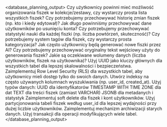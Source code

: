 <database_planning_output>
<pytania>
Czy użytkownicy powinni mieć możliwość organizowania fiszek w kolekcje/zestawy, czy wystarczy prosta lista wszystkich fiszek?
Czy potrzebujemy przechowywać historię zmian fiszek (np. kto i kiedy edytował)?
Jak długo powinniśmy przechowywać dane użytkowników po usunięciu konta?
Czy potrzebujemy przechowywać statystyki nauki dla każdej fiszki (np. liczba powtórzeń, skuteczność)?
Czy potrzebujemy system tagów dla fiszek, czy wystarczy prosta kategoryzacja?
Jak często użytkownicy będą generować nowe fiszki przez AI?
Czy potrzebujemy przechowywać oryginalny tekst wejściowy użyty do generowania fiszek?
Jakie są oczekiwane wolumeny danych (liczba użytkowników, fiszek na użytkownika)?
</pytania>
<rekomendacje>
Użyj UUID jako kluczy głównych dla wszystkich tabel dla lepszej skalowalności i bezpieczeństwa.
Zaimplementuj Row Level Security (RLS) dla wszystkich tabel, aby użytkownicy mieli dostęp tylko do swoich danych.
Utwórz indeksy na często używanych kolumnach wyszukiwania (np. user_id, created_at).
Użyj typów danych:
UUID dla identyfikatorów
TIMESTAMP WITH TIME ZONE dla dat
TEXT dla treści fiszek (zamiast VARCHAR)
JSONB dla metadanych i statystyk
Zaimplementuj soft delete dla fiszek i kont użytkowników.
Użyj partycjonowania tabeli fiszek według user_id dla lepszej wydajności przy dużej liczbie użytkowników.
Zaimplementuj mechanizm archiwizacji starych danych.
Użyj transakcji dla operacji modyfikujących wiele tabel.
</rekomendacje>
</database_planning_output>
